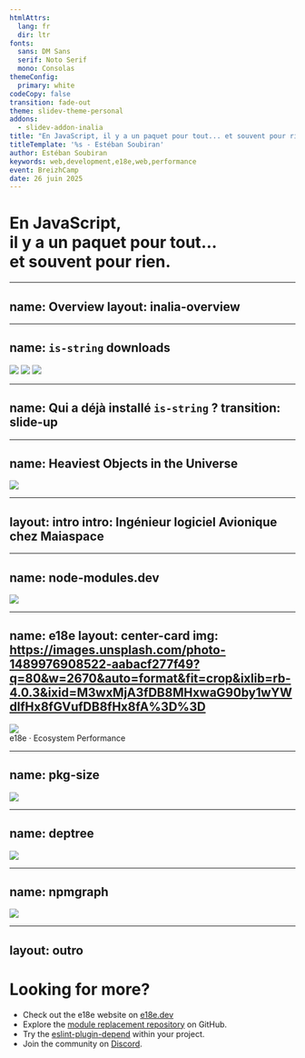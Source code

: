 ```yaml
---
htmlAttrs:
  lang: fr
  dir: ltr
fonts:
  sans: DM Sans
  serif: Noto Serif
  mono: Consolas
themeConfig:
  primary: white
codeCopy: false
transition: fade-out
theme: slidev-theme-personal
addons:
  - slidev-addon-inalia
title: "En JavaScript, il y a un paquet pour tout... et souvent pour rien."
titleTemplate: '%s - Estéban Soubiran'
author: Estéban Soubiran
keywords: web,development,e18e,web,performance
event: BreizhCamp
date: 26 juin 2025
---
```


# En JavaScript,<br>il y a un paquet pour tout...<br>et souvent pour rien.

---
name: Overview
layout: inalia-overview
---

---
name: `is-string` downloads
---

<img src="/is-string-downloads.png" class="absolute top-1/2 left-1/2 translate--1/2 max-w-3/5" />
<v-clicks>
  <img src="/is-string,react-downloads.png" class="absolute top-1/2 left-1/2 translate--1/2 max-w-3/5" />
  <img src="/is-string,react,tailwindcss-downloads.png" class="absolute top-1/2 left-1/2 translate--1/2 max-w-3/5" />
</v-clicks>

<!--

// Présentation des charts

C'est pour vous dire à quel point `is-string` est partout !

-->

---
name: Qui a déjà installé `is-string` ?
transition: slide-up
---

<Inalia
  question="Qui a déjà installé is-string ?"
  type="single_select"
  chart="donut"
  :data="[
    { label: 'Oui', count: 0, color: '#DCAD74' },
    { label: 'Non', count: 15, color: '#7B5323' }
  ]"
/>

<!--

L'idée est de montrer le paradox que `is-string` est partout maid que personne ne l'a jamais installé.

Le problème, c'est que lors de l'installation d'un package, on ne télécharge pas que le package lui-même, mais aussi toutes ses dépendances, le package.json, le README, la licence, et j'en passe. Au final, le code qui nous intéresse représente une infime partie de ce que l'on télécharge.

 -->

---
name: Heaviest Objects in the Universe
---

<img src="/nodemodules.png" class="absolute top-1/2 left-1/2 translate--1/2 max-w-3/5" />

<!--

Mais on ne veut pas ça. On ne veut pas que notre node_modules devienne la chose la plus lourd de l'univers.

-->

---
layout: intro
intro: Ingénieur logiciel Avionique chez <span class="i-custom-maiaspace inline-block size-5 align-text-top"></span> Maiaspace
---

<!--

Avant d'aller plus loin de vous présenter la manière dont on peut éviter cela, je me présente...

-->

---
name: node-modules.dev
---

<a href="https://node-modules.dev/" target="_blank" class="absolute top-1/2 left-1/2 translate--1/2 w-full border-none">
  <img src="/node-modules.dev.png" class="" />
</a>

<!--

Premier outil !

Permet de voir la réalité de ce qui est installé dans notre node_modules (et ce n'est pas du tout que du JavaScript).

Et dans la réalité, il est possible de se passer complètement d'un paquet comme `is-string` en utilisant du code natif.

Mais si pour `is-string`, c'est facile de le remplacer, il peut exister dans notre project d'autres paquets
qu'on ne connaît pas avec des alternatives qu'on ne connaît pas non plus.

-->

---
name: e18e
layout: center-card
img: https://images.unsplash.com/photo-1489976908522-aabacf277f49?q=80&w=2670&auto=format&fit=crop&ixlib=rb-4.0.3&ixid=M3wxMjA3fDB8MHxwaG90by1wYWdlfHx8fGVufDB8fHx8fA%3D%3D
---

<img src="/e18e.png" class="w-60" />

<div class="mt-4 flex items-center gap-2 text-4xl">
  <span class="bg-gradient-to-br from-[#7cb560] to-[#cf8c3c] bg-clip-text text-transparent font-bold">e18e</span>
  <span>·</span>
  <span>Ecosystem Performance</span>
</div>

<!--

Et c'est là qu'intervient e18e, ou Ecosystem Performance.

C'est un projet qui s'est donné 3 grandes missions :

- Cleanup (nettoyer)
- Speedup (accélérer)
- Levelup (améliorer)

Pour les réaliser, ils listent des bonnes pratiques, créent des outils comme des sites web ou des règles ESLint, forkent des paquets pour les rendre plus performants et travaillent avec l'ensemble de la communauté en proposant des changements dans des paquets populaires.

Et ce que je vous propose pour la suite, c'est que lo'on continue à inspecter `is-string` et à la toute fin, je vous montrerai un cas concret, celui de `storybook`.

https://bsky.app/profile/shilman.net/post/3l7ik3onbbs2b

-->

---
name: pkg-size
---

<a href="https://pkg-size.dev/" target="_blank" class="absolute top-1/2 left-1/2 translate--1/2 w-120 border-none">
  <img src="/pkg-size.dev.png" class="mx-auto rounded-xl" />
</a>

---
name: deptree
---

<a href="https://deptree.rschristian.dev/" target="_blank" class="absolute top-1/2 left-1/2 translate--1/2 w-120 border-none">
  <img src="/deptree.rschristian.dev.png" class="mx-auto rounded-xl" />
</a>

---
name: npmgraph
---

<a href="https://npmgraph.js.org/" target="_blank" class="absolute top-1/2 left-1/2 translate--1/2 w-120 border-none">
  <img src="/npmgraph.js.org.png" class="rounded-xl" />
</a>

---
layout: outro
---

<h1 class="text-4xl font-serif">
  Looking for more?
</h1>

<ul class="op-80">
  <li>
    Check out the e18e website on <a href="https://e18e.dev/" target="_blank">e18e.dev</a>
  </li>
  <li>
    Explore the <a href="https://github.com/es-tooling/module-replacements" target="_blank">module replacement repository</a> on GitHub.
  </li>
    <li>
    Try the <a href="https://github.com/es-tooling/eslint-plugin-depend" target="_blank">eslint-plugin-depend</a> within your project.
  </li>
  <li>
    Join the community on <a href="https://chat.e18e.dev/"  target="_blank">Discord</a>.
  </li>
</ul>

<!--

// ...

Et finalement, se renseigner sur ce mouvement, prendre le temps de regarder et d'introspecter les paquets de nos propres projets, c'est déjà mettre un pas dans ce mouvement !

-->
